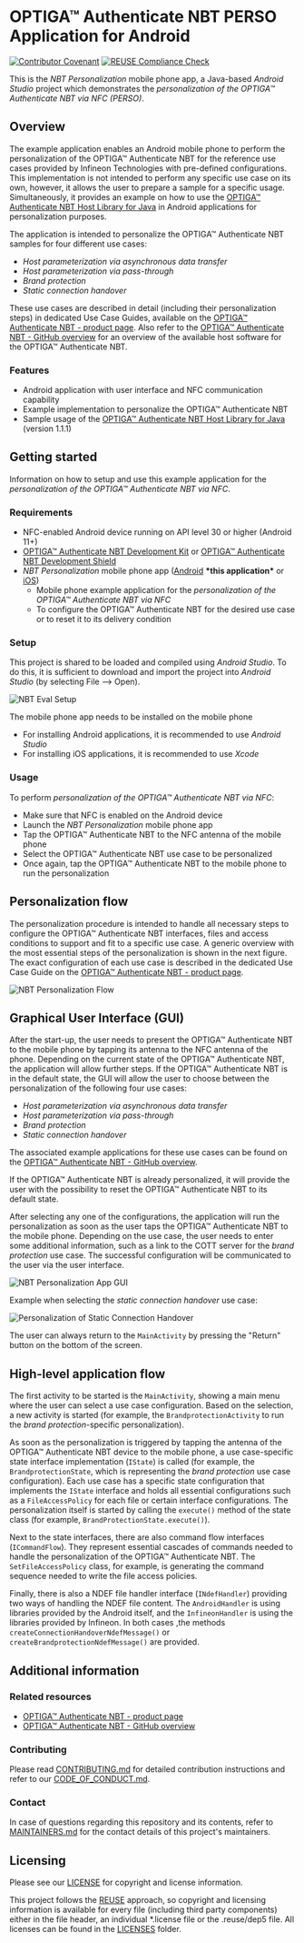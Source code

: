 <!--
SPDX-FileCopyrightText: 2024 Infineon Technologies AG
SPDX-License-Identifier: MIT
-->

# OPTIGA™ Authenticate NBT PERSO Application for Android

[![Contributor Covenant](https://img.shields.io/badge/Contributor%20Covenant-2.1-4baaaa.svg)](CODE_OF_CONDUCT.md)
[![REUSE Compliance Check](https://github.com/Infineon/optiga-nbt-example-perso-android/actions/workflows/linting-test.yml/badge.svg?branch=main)](https://github.com/Infineon/optiga-nbt-example-perso-android/actions/workflows/linting-test.yml)


This is the *NBT Personalization* mobile phone app, a Java-based *Android Studio* project which demonstrates the *personalization of the OPTIGA™ Authenticate NBT via NFC (PERSO)*.

## Overview

The example application enables an Android mobile phone to perform the personalization of the OPTIGA™ Authenticate NBT for the reference use cases provided by Infineon Technologies with pre-defined configurations.
This implementation is not intended to perform any specific use case on its own, however, it allows the user to prepare a sample for a specific usage. Simultaneously, it provides an example on how to use the [OPTIGA™ Authenticate NBT Host Library for Java](https://github.com/infineon/optiga-nbt-lib-java) in Android applications for personalization purposes.

The application is intended to personalize the OPTIGA™ Authenticate NBT samples for four different use cases:

- *Host parameterization via asynchronous data transfer*
- *Host parameterization via pass-through*
- *Brand protection*
- *Static connection handover*

These use cases are described in detail (including their personalization steps) in dedicated Use Case Guides, available on the [OPTIGA™ Authenticate NBT - product page](https://www.infineon.com/OPTIGA-Authenticate-NBT). Also refer to the [OPTIGA™ Authenticate NBT - GitHub overview](https://github.com/Infineon/optiga-nbt) for an overview of the available host software for the OPTIGA™ Authenticate NBT.

### Features

- Android application with user interface and NFC communication capability
- Example implementation to personalize the OPTIGA™ Authenticate NBT
- Sample usage of the [OPTIGA™ Authenticate NBT Host Library for Java](https://github.com/infineon/optiga-nbt-lib-java) (version 1.1.1)

## Getting started

Information on how to setup and use this example application for the *personalization of the OPTIGA™ Authenticate NBT via NFC*.

### Requirements

- NFC-enabled Android device running on API level 30 or higher (Android 11+)
- [OPTIGA™ Authenticate NBT Development Kit](https://www.infineon.com/OPTIGA-Authenticate-NBT-Dev-Kit) or [OPTIGA™ Authenticate NBT Development Shield](https://www.infineon.com/OPTIGA-Authenticate-NBT-Dev-Shield)
- *NBT Personalization* mobile phone app ([Android](https://github.com/Infineon/optiga-nbt-example-perso-android) **\*this application\*** or [iOS](https://github.com/Infineon/optiga-nbt-example-perso-ios))
  - Mobile phone example application for the *personalization of the OPTIGA™ Authenticate NBT via NFC*
  - To configure the OPTIGA™ Authenticate NBT for the desired use case or to reset it to its delivery condition

### Setup

This project is shared to be loaded and compiled using *Android Studio*. To do this, it is sufficient to download and import the project into *Android Studio* (by selecting File --> Open).

![NBT Eval Setup](./docs/images/nbt_development_kit_nfc_only_operation.png)

The mobile phone app needs to be installed on the mobile phone

- For installing Android applications, it is recommended to use *Android Studio*
- For installing iOS applications, it is recommended to use *Xcode*

### Usage

To perform *personalization of the OPTIGA™ Authenticate NBT via NFC*:

- Make sure that NFC is enabled on the Android device
- Launch the *NBT Personalization* mobile phone app
- Tap the OPTIGA™ Authenticate NBT to the NFC antenna of the mobile phone
- Select the OPTIGA™ Authenticate NBT use case to be personalized
- Once again, tap the OPTIGA™ Authenticate NBT to the mobile phone to run the personalization

## Personalization flow

The personalization procedure is intended to handle all necessary steps to configure the OPTIGA™ Authenticate NBT interfaces, files and access conditions to support and fit to a specific use case.
A generic overview with the most essential steps of the personalization is shown in the next figure. The exact configuration of each use case is described in the dedicated Use Case Guide on the [OPTIGA™ Authenticate NBT - product page](https://www.infineon.com/OPTIGA-Authenticate-NBT).

![NBT Personalization Flow](./docs/images/nbt_flow_perso.png)

## Graphical User Interface (GUI)

After the start-up, the user needs to present the OPTIGA™ Authenticate NBT to the mobile phone by tapping its antenna to the NFC antenna of the phone. Depending on the current state of the OPTIGA™ Authenticate NBT, the application will allow further steps.
If the OPTIGA™ Authenticate NBT is in the default state, the GUI will allow the user to choose between the personalization of the following four use cases:
  
- *Host parameterization via asynchronous data transfer*
- *Host parameterization via pass-through*
- *Brand protection*
- *Static connection handover*

The associated example applications for these use cases can be found on the [OPTIGA™ Authenticate NBT - GitHub overview](https://github.com/Infineon/optiga-nbt).

If the OPTIGA™ Authenticate NBT is already personalized, it will provide the user with the possibility to reset the OPTIGA™ Authenticate NBT to its default state.

After selecting any one of the configurations, the application will run the personalization as soon as the user taps the OPTIGA™ Authenticate NBT to the mobile phone. Depending on the use case, the user needs to enter some additional information, such as a link to the COTT server for the *brand protection* use case. The successful configuration will be communicated to the user via the user interface.

![NBT Personalization App GUI](./docs/images/nbt_gui_android_perso_1.png)

Example when selecting the *static connection handover* use case:

![Personalization of Static Connection Handover](./docs/images/nbt_gui_android_perso_2.png)

The user can always return to the `MainActivity` by pressing the "Return" button on the bottom of the screen.

## High-level application flow

The first activity to be started is the `MainActivity`, showing a main menu where the user can select a use case configuration. Based on the selection, a new activity is started (for example, the `BrandprotectionActivity` to run the *brand protection*-specific personalization).

As soon as the personalization is triggered by tapping the antenna of the OPTIGA™ Authenticate NBT device to the mobile phone, a use case-specific state interface implementation (`IState`) is called (for example, the `BrandprotectionState`, which is representing the *brand protection* use case configuration). Each use case has a specific state configuration that implements the `IState` interface and holds all essential configurations such as a `FileAccessPolicy` for each file or certain interface configurations. The personalization itself is started by calling the `execute()` method of the state class (for example, `BrandProtectionState.execute()`).

Next to the state interfaces, there are also command flow interfaces (`ICommandFlow`). They represent essential cascades of commands needed to handle the personalization of the OPTIGA™ Authenticate NBT. The `SetFileAccessPolicy` class, for example, is generating the command sequence needed to write the file access policies.

Finally, there is also a NDEF file handler interface (`INdefHandler`) providing two ways of handling the NDEF file content. The `AndroidHandler` is using libraries provided by the Android itself, and the `InfineonHandler` is using the libraries provided by Infineon. In both cases ,the methods `createConnectionHandoverNdefMessage()` or `createBrandprotectionNdefMessage()` are provided.

## Additional information

### Related resources

- [OPTIGA™ Authenticate NBT - product page](https://www.infineon.com/OPTIGA-Authenticate-NBT)
- [OPTIGA™ Authenticate NBT - GitHub overview](https://github.com/Infineon/optiga-nbt)

### Contributing

Please read [CONTRIBUTING.md](CONTRIBUTING.md) for detailed contribution instructions and refer to our [CODE_OF_CONDUCT.md](CODE_OF_CONDUCT.md).

### Contact

In case of questions regarding this repository and its contents, refer to [MAINTAINERS.md](MAINTAINERS.md) for the contact details of this project's maintainers.

## Licensing

Please see our [LICENSE](LICENSE) for copyright and license information.

This project follows the [REUSE](https://reuse.software/) approach, so copyright and licensing information is available for every file (including third party components) either in the file header, an individual *.license file or the .reuse/dep5 file. All licenses can be found in the [LICENSES](LICENSES) folder.
